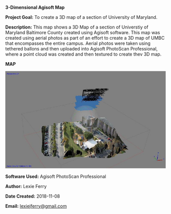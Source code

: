 **3-Dimensional Agisoft Map**

**Project Goal:** To create a 3D map of a section of University of Maryland.

**Description:** This map shows a 3D Map of a section of Universtiy of Maryland Baltimore County created using Agisoft software. This map was created using aerial photos as part of an effort to create a 3D map of UMBC that encompasses the entire campus. Aerial photos were taken using tethered ballons and then uploaded into Agisoft PhotoScan Professional, where a point cloud was created and then textured to create thev 3D map.

**MAP**

![Agisoft 3D Map](https://github.com/lexiejferry/lexiejferry.github.io/blob/master/3D_Map_AGISOFT/Capture2.JPG "Agisoft 3D map")

**Software Used:** Agisoft PhotoScan Professional

**Author:** Lexie Ferry

**Date Created:** 2018-11-08

**Email:** lexiejferry@gmail.com
